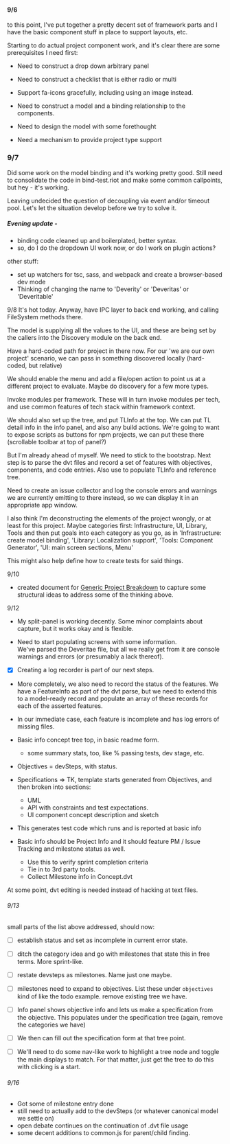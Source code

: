 
####  9/6
to this point, I've put together a pretty decent set of framework parts
and I have the basic component stuff in place to support layouts, etc.

Starting to do actual project component work, and it's clear there are
some prerequisites I need first:

- Need to construct a drop down arbitrary panel
- Need to construct a checklist that is either radio or multi
- Support fa-icons gracefully, including using an image instead.



- Need to construct a model and a binding relationship to the components.
- Need to design the model with some forethought
- Need a mechanism to provide project type support

### 9/7 
Did some work on the model binding and it's working pretty good.
Still need to consolidate the code in bind-test.riot and make
some common callpoints, but hey - it's working.

Leaving undecided the question of decoupling via event and/or timeout pool.
Let's let the situation develop before we try to solve it.

##### Evening update -
- binding code cleaned up and boilerplated, better syntax.
- so, do I do the dropdown UI work now, or do I work on plugin actions?

other stuff:

- set up watchers for tsc, sass, and webpack and create a browser-based dev mode
- Thinking of changing the name to 'Deverity' or 'Deveritas' or 'Deveritable'

9/8
It's hot today.
Anyway, have IPC layer to back end working, and calling FileSystem
methods there.

The model is supplying all the values to the UI, and these are being
set by the callers into the Discovery module on the back end.

Have a hard-coded path for project in there now.
For our 'we are our own project' scenario, we can pass in something
discovered locally (hard-coded, but relative)

We should enable the menu and add a file/open action to point us
at a different project to evaluate.  Maybe do discovery for a few more types.

Invoke modules per framework.  These will in turn invoke modules per
tech, and use common features of tech stack within framework context.

We should also set up the tree, and put TLInfo at the top.  We can
put TL detail info in the info panel, and also any build actions.
We're going to want to expose scripts as buttons for npm projects, we
can put these there (scrollable toolbar at top of panel?)

But I'm already ahead of myself.  We need to stick to the bootstrap.
Next step is to parse the dvt files and record a set of features with
objectives, components, and code entries.
Also use to populate TLInfo and reference tree.

Need to create an issue collector and log the console errors and
warnings we are currently emitting to there instead, so we can
display it in an appropriate app window.

I also think I'm deconstructing the elements of the project wrongly,
or at least for this project.
Maybe categories first: Infrastructure, UI, Library, Tools 
and then put goals into each category as you go,
as in 'Infrastructure: create model binding', 'Library: Localization support',
'Tools: Component Generator', 'UI: main screen sections, Menu'

This might also help define how to create tests for said things.

9/10 

- created document for [Generic Project Breakdown](Notes/x-Generic%20Project%20Breakdown.md)
to capture some structural ideas to address some of the thinking above.

9/12

- My split-panel is working decently. Some minor complaints about capture, but
it works okay and is flexible.

- Need to start populating screens with some information.  
We've parsed the Deveritae file, but all we really get from it are
console warnings and errors (or presumably a lack thereof).

- [X] Creating a log recorder is part of our next steps.

- More completely, we also need to record the status of the features.
We have a FeatureInfo as part of the dvt parse, but we need to extend
this to a model-ready record and populate an array of these records
for each of the asserted features.

- In our immediate case, each feature is incomplete and has log errors
of missing files.

- Basic info  concept tree top, in basic readme form.
    - some summary stats, too, like % passing tests, dev stage, etc.
- Objectives = devSteps, with status.  
- Specifications => TK, template starts generated from Objectives,
and then broken into sections:
    - UML
    - API with constraints and test expectations.
    - UI component concept description and sketch
- This generates test code which runs and is reported at basic info

- Basic info should be Project Info and it should feature PM / Issue Tracking
and milestone status as well.  
    - Use this to verify sprint completion criteria
    - Tie in to 3rd party tools.
    - Collect Milestone info in Concept.dvt

At some point, dvt editing is needed instead of hacking at text files.

###### 9/13
small parts of the list above addressed, should now:
- [ ] establish status and set as incomplete in current error state.
- [ ] ditch the category idea and go with milestones that state this
in free terms. More sprint-like.
- [ ] restate devsteps as milestones. Name just one maybe.
- [ ] milestones need to expand to objectives.
List these under `objectives` kind of like the todo example. remove
existing tree we have.
- [ ] Info panel shows objective info and lets us make a specification
from the objective. This populates under the specification tree (again, remove
the categories we have)
- [ ] We then can fill out the specification form at that tree point.

- [ ] We'll need to do some nav-like work to highlight a tree node
and toggle the main displays to match.  For that matter, just
get the tree to do this with clicking is a start.


###### 9/16
- Got some of milestone entry done
- still need to actually add to the devSteps (or whatever canonical model we settle on)
- open debate continues on the continuation of .dvt file usage
- some decent additions to common.js for parent/child finding.
